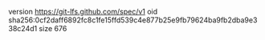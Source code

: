 version https://git-lfs.github.com/spec/v1
oid sha256:0cf2daff6892fc8c1fe15ffd539c4e877b25e9fb79624ba9fb2dba9e338c24d1
size 676
